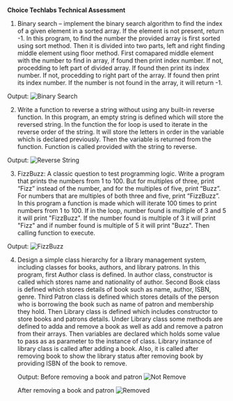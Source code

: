 **Choice Techlabs Technical Assessment**
1)	Binary search – implement the binary search algorithm to find the index of a given element in a sorted array. If the element is not present, return -1.
   In this program, to find the number the provided array is first sorted using sort method.
   Then it is divided into two parts, left and right finding middle element using floor method.
   First comapared middle element with the number to find in array, if found then print index number.
   If not, procedding to left part of divided array. If found then print its index number.
   If not, procedding to right part of the array. If found then print its index number.
   If the number is not found in the array, it will return -1.

   Output: 
   ![Binary Search](https://github.com/Rashmi18092001/Technical-assessment/assets/117255309/d9e6da0b-a5e4-429e-ae34-b64431e089b0)

2)	Write a function to reverse a string without using any built-in reverse function.
   In this program, an empty string is defined which will store the reversed string.
   In the function the for loop is used to iterate in the reverse order of the string. It will store the letters in order in the variable which is declared previously.
   Then the variable is returned from the function.
   Function is called provided with the string to reverse.

   Output:
   ![Reverse String](https://github.com/Rashmi18092001/Technical-assessment/assets/117255309/254c054e-44e5-468b-8c06-5fcc3efa3759)

3)	FizzBuzz: A classic question to test programming logic. Write a program that prints the numbers from 1 to 100. But for multiples of three, print “Fizz” instead of the number, and for the multiples of five, print “Buzz”. For numbers that are multiples of both three and five, print “FizzBuzz”.
   In this program a function is made which will iterate 100 times to print numbers from 1 to 100.
   If in the loop, number found is multiple of 3 and 5 it will print "FizzBuzz".
   If the number found is multiple of 3 it will print "Fizz" and if number found is multiple of 5 it will print "Buzz".
   Then calling function to execute.

   Output:
   ![FizzBuzz](https://github.com/Rashmi18092001/Technical-assessment/assets/117255309/37cd773c-336d-46ad-8dcd-8328a6f0a5d6)

4) Design a simple class hierarchy for a library management system, including classes for books, authors, and library patrons.
   In this program, first Author class is defined. In author class, constructor is called which stores name and nationality of author.
   Second Book class is defined which stores details of book such as name, author, ISBN, genre.
   Third Patron class is defined which stores details of the person who is borrowing the book such as name of patron and membership they hold.
   Then Library class is defined which includes constructor to store books and patrons details.
   Under Library class some methods are defined to  adda and remove a book as well as add and remove a patron from their arrays.
   Then variables are declared which holds some value to pass as as parameter to the instance of class.
   Library instance of library class is called after adding a book. Also, it is called after removing book to show the library status after removing book by providing ISBN of the book to remove.

   Output:
   Before removing a book and patron
   ![Not Remove](https://github.com/Rashmi18092001/Technical-assessment/assets/117255309/f2cacea1-0a74-4374-844d-96239043b49b)

   After removing a book and patron
   ![Removed](https://github.com/Rashmi18092001/Technical-assessment/assets/117255309/282a1043-ab48-433f-964f-16e35bf63273)

